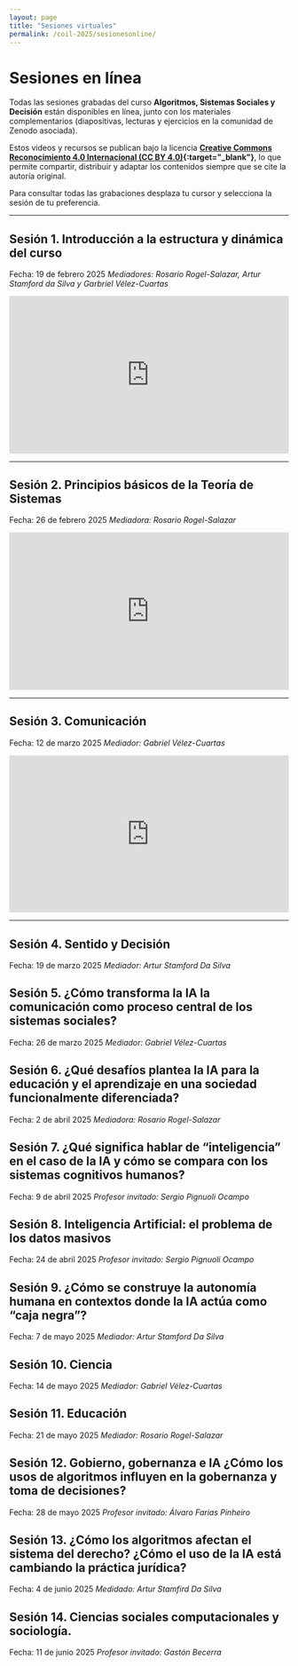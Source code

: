 ```yaml
---
layout: page
title: "Sesiones virtuales"
permalink: /coil-2025/sesionesonline/
---
```


# Sesiones en línea

Todas las sesiones grabadas del curso **Algoritmos, Sistemas Sociales y Decisión** están disponibles en línea, junto con los materiales complementarios (diapositivas, lecturas y ejercicios en la comunidad de Zenodo asociada).

Estos videos y recursos se publican bajo la licencia **[Creative Commons Reconocimiento 4.0 Internacional (CC BY 4.0)](https://creativecommons.org/licenses/by/4.0/){:target="_blank"}**, lo que permite compartir, distribuir y adaptar los contenidos siempre que se cite la autoría original.

Para consultar todas las grabaciones desplaza tu cursor y selecciona la sesión de tu preferencia.

---

## Sesión 1. Introducción a la estructura y dinámica del curso
Fecha: 19 de febrero 2025
*Mediadores: Rosario Rogel-Salazar, Artur Stamford da Silva y Garbriel Vélez-Cuartas*

<div style="position: relative; padding-bottom: 56.25%; height: 0; overflow: hidden; max-width: 100%; margin: auto;">
  <iframe
    src="https://www.youtube.com/embed/de9lpZ4k8J8"
    frameborder="0"
    allow="accelerometer; autoplay; clipboard-write; encrypted-media; gyroscope; picture-in-picture"
    allowfullscreen
    style="position: absolute; top: 0; left: 0; width: 100%; height: 100%;"
  ></iframe>
</div>

---

## Sesión 2. Principios básicos de la Teoría de Sistemas
Fecha: 26 de febrero 2025
*Mediadora: Rosario Rogel-Salazar*

<div style="position: relative; padding-bottom: 56.25%; height: 0; overflow: hidden; max-width: 100%; margin: auto;">
  <iframe
    src="https://www.youtube.com/embed/_w5HCKAAcI8"
    frameborder="0"
    allow="accelerometer; autoplay; clipboard-write; encrypted-media; gyroscope; picture-in-picture"
    allowfullscreen
    style="position: absolute; top: 0; left: 0; width: 100%; height: 100%;"
  ></iframe>
</div>

---

## Sesión 3. Comunicación
Fecha: 12 de marzo 2025
*Mediador: Gabriel Vélez-Cuartas*

<div style="position: relative; padding-bottom: 56.25%; height: 0; overflow: hidden; max-width: 100%; margin: auto;">
  <iframe
    src="https://www.youtube.com/embed/BMaqqoyzDmM"
    frameborder="0"
    allow="accelerometer; autoplay; clipboard-write; encrypted-media; gyroscope; picture-in-picture"
    allowfullscreen
    style="position: absolute; top: 0; left: 0; width: 100%; height: 100%;"
  ></iframe>
</div>

---

## Sesión 4. Sentido y Decisión
Fecha: 19 de marzo 2025
*Mediador: Artur Stamford Da Silva*



## Sesión 5. ¿Cómo transforma la IA la comunicación como proceso central de los sistemas sociales?
Fecha: 26 de marzo 2025
*Mediador: Gabriel Vélez-Cuartas*



## Sesión 6. ¿Qué desafíos plantea la IA para la educación y el aprendizaje en una sociedad funcionalmente diferenciada?
Fecha: 2 de abril 2025
*Mediadora: Rosario Rogel-Salazar*



## Sesión 7. ¿Qué significa hablar de “inteligencia” en el caso de la IA y cómo se compara con los sistemas cognitivos humanos?
Fecha: 9 de abril 2025
*Profesor invitado: Sergio Pignuoli Ocampo*



## Sesión 8. Inteligencia Artificial: el problema de los datos masivos
Fecha: 24 de abril 2025
*Profesor invitado: Sergio Pignuoli Ocampo*



## Sesión 9. ¿Cómo se construye la autonomía humana en contextos donde la IA actúa como “caja negra”?
Fecha: 7 de mayo 2025
*Mediador: Artur Stamford Da Silva*



## Sesión 10. Ciencia
Fecha: 14 de mayo 2025
*Mediador: Gabriel Vélez-Cuartas*


## Sesión 11. Educación
Fecha: 21 de mayo 2025
*Mediador: Rosario Rogel-Salazar*




## Sesión 12. Gobierno, gobernanza e IA ¿Cómo los usos de algoritmos influyen en la gobernanza y toma de decisiones?
Fecha: 28 de mayo 2025
*Profesor invitado: Álvaro Farias Pinheiro*




## Sesión 13. ¿Cómo los algoritmos afectan el sistema del derecho? ¿Cómo el uso de la IA está cambiando la práctica jurídica?
Fecha: 4 de junio 2025
*Medidado: Artur Stamfird Da Silva*




## Sesión 14. Ciencias sociales computacionales y sociología.
Fecha: 11 de junio 2025
*Profesor invitado: Gastón Becerra*







